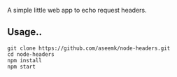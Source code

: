 A simple little web app to echo request headers.

## Usage..

```
git clone https://github.com/aseemk/node-headers.git
cd node-headers
npm install
npm start
```
